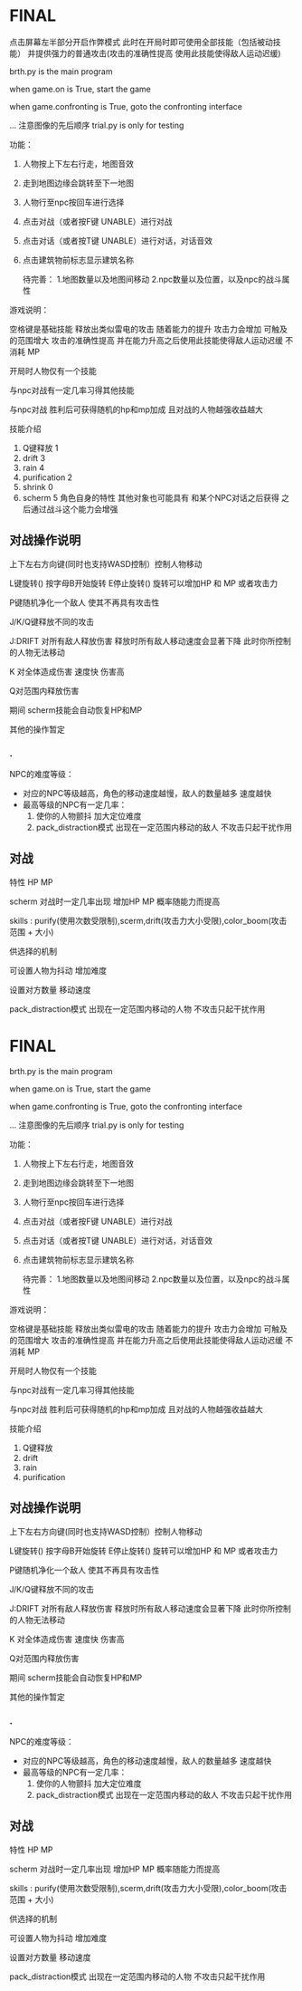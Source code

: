 # FINAL

点击屏幕左半部分开启作弊模式 此时在开局时即可使用全部技能（包括被动技能） 并提供强力的普通攻击(攻击的准确性提高 使用此技能使得敌人运动迟缓)

brth.py is the main program

when game.on is True, start the game

when game.confronting is True, goto the confronting interface

... 注意图像的先后顺序 trial.py is only for testing

功能：

1. 人物按上下左右行走，地图音效

2. 走到地图边缘会跳转至下一地图 

3. 人物行至npc按回车进行选择 

4. 点击对战（或者按F键 UNABLE）进行对战 

5. 点击对话（或者按T键 UNABLE）进行对话，对话音效

6. 点击建筑物前标志显示建筑名称 

   待完善： 1.地图数量以及地图间移动 2.npc数量以及位置，以及npc的战斗属性

游戏说明：

空格键是基础技能 释放出类似雷电的攻击 随着能力的提升 攻击力会增加 可触及的范围增大 攻击的准确性提高 并在能力升高之后使用此技能使得敌人运动迟缓 不消耗 MP

开局时人物仅有一个技能

与npc对战有一定几率习得其他技能

与npc对战 胜利后可获得随机的hp和mp加成 且对战的人物越强收益越大

技能介绍

1. Q键释放 1
2. drift 3 
3. rain 4
4. purification 2
5. shrink 0
6. scherm 5 角色自身的特性 其他对象也可能具有  和某个NPC对话之后获得 之后通过战斗这个能力会增强



## 对战操作说明

上下左右方向键(同时也支持WASD控制）控制人物移动

L键旋转() 按字母B开始旋转 E停止旋转() 旋转可以增加HP 和 MP 或者攻击力

P键随机净化一个敌人 使其不再具有攻击性

J/K/Q键释放不同的攻击

J:DRIFT 对所有敌人释放伤害 释放时所有敌人移动速度会显著下降 此时你所控制的人物无法移动

K 对全体造成伤害 速度快 伤害高

Q对范围内释放伤害

期间 scherm技能会自动恢复HP和MP

其他的操作暂定

### .

NPC的难度等级：

- 对应的NPC等级越高，角色的移动速度越慢，敌人的数量越多 速度越快
- 最高等级的NPC有一定几率：
  1. 使你的人物颤抖 加大定位难度
  2. pack_distraction模式 出现在一定范围内移动的敌人 不攻击只起干扰作用

## 对战

特性 HP MP

scherm 对战时一定几率出现 增加HP MP 概率随能力而提高

skills : purify(使用次数受限制),scerm,drift(攻击力大小受限),color_boom(攻击范围 + 大小)

供选择的机制

可设置人物为抖动 增加难度

设置对方数量 移动速度

pack_distraction模式 出现在一定范围内移动的人物 不攻击只起干扰作用


# FINAL

brth.py is the main program

when game.on is True, start the game

when game.confronting is True, goto the confronting interface

... 注意图像的先后顺序 trial.py is only for testing

功能：

1. 人物按上下左右行走，地图音效

2. 走到地图边缘会跳转至下一地图 

3. 人物行至npc按回车进行选择 

4. 点击对战（或者按F键 UNABLE）进行对战 

5. 点击对话（或者按T键 UNABLE）进行对话，对话音效

6. 点击建筑物前标志显示建筑名称 

   待完善： 1.地图数量以及地图间移动 2.npc数量以及位置，以及npc的战斗属性

游戏说明：

空格键是基础技能 释放出类似雷电的攻击 随着能力的提升 攻击力会增加 可触及的范围增大 攻击的准确性提高 并在能力升高之后使用此技能使得敌人运动迟缓 不消耗 MP

开局时人物仅有一个技能

与npc对战有一定几率习得其他技能

与npc对战 胜利后可获得随机的hp和mp加成 且对战的人物越强收益越大

技能介绍

1. Q键释放
2. drift
3. rain
4. purification



## 对战操作说明

上下左右方向键(同时也支持WASD控制）控制人物移动

L键旋转() 按字母B开始旋转 E停止旋转() 旋转可以增加HP 和 MP 或者攻击力

P键随机净化一个敌人 使其不再具有攻击性

J/K/Q键释放不同的攻击

J:DRIFT 对所有敌人释放伤害 释放时所有敌人移动速度会显著下降 此时你所控制的人物无法移动

K 对全体造成伤害 速度快 伤害高

Q对范围内释放伤害

期间 scherm技能会自动恢复HP和MP

其他的操作暂定

### .

NPC的难度等级：

- 对应的NPC等级越高，角色的移动速度越慢，敌人的数量越多 速度越快
- 最高等级的NPC有一定几率：
  1. 使你的人物颤抖 加大定位难度
  2. pack_distraction模式 出现在一定范围内移动的敌人 不攻击只起干扰作用

## 对战

特性 HP MP

scherm 对战时一定几率出现 增加HP MP 概率随能力而提高

skills : purify(使用次数受限制),scerm,drift(攻击力大小受限),color_boom(攻击范围 + 大小)

供选择的机制

可设置人物为抖动 增加难度

设置对方数量 移动速度

pack_distraction模式 出现在一定范围内移动的人物 不攻击只起干扰作用

